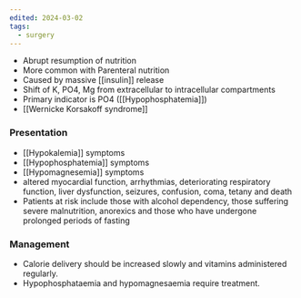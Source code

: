 ```yaml
---
edited: 2024-03-02
tags:
  - surgery
---
```


- Abrupt resumption of nutrition
- More common with Parenteral nutrition
- Caused by massive [[insulin]] release
- Shift of K, PO4, Mg from extracellular to intracellular compartments
- Primary indicator is PO4 ([[Hypophosphatemia]])
- [[Wernicke Korsakoff syndrome]] 

### Presentation
- [[Hypokalemia]] symptoms
- [[Hypophosphatemia]] symptoms
- [[Hypomagnesemia]] symptoms
- altered myocardial function, arrhythmias, deteriorating respiratory function, liver dysfunction, seizures, confusion, coma, tetany and death
- Patients at risk include those with alcohol dependency, those suffering severe malnutrition, anorexics and those who have undergone prolonged periods of fasting

### Management
- Calorie delivery should be increased slowly and vitamins administered regularly. 
- Hypophosphataemia and hypomagnesaemia require treatment.